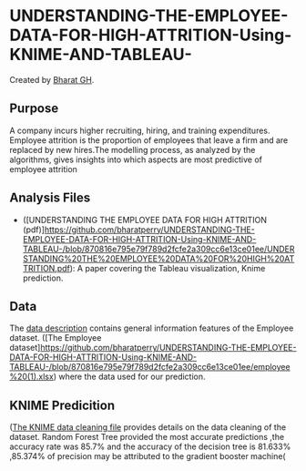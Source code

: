 # UNDERSTANDING-THE-EMPLOYEE-DATA-FOR-HIGH-ATTRITION-Using-KNIME-AND-TABLEAU-

Created by [Bharat GH](https://www.linkedin.com/in/bharatgh/).

## Purpose

A company incurs higher recruiting, hiring, and training expenditures. Employee attrition is the proportion of employees that leave a firm and are replaced by new hires.The modelling process, as analyzed by the algorithms, gives insights into which aspects are most predictive of employee attrition

## Analysis Files

* ([UNDERSTANDING THE EMPLOYEE DATA FOR HIGH ATTRITION (pdf)]https://github.com/bharatperry/UNDERSTANDING-THE-EMPLOYEE-DATA-FOR-HIGH-ATTRITION-Using-KNIME-AND-TABLEAU-/blob/870816e795e79f789d2fcfe2a309cc6e13ce01ee/UNDERSTANDING%20THE%20EMPLOYEE%20DATA%20FOR%20HIGH%20ATTRITION.pdf): A paper covering the Tableau visualization, Knime prediction. 

## Data

The [data description](https://github.com/bharatperry/UNDERSTANDING-THE-EMPLOYEE-DATA-FOR-HIGH-ATTRITION-Using-KNIME-AND-TABLEAU-/blob/870816e795e79f789d2fcfe2a309cc6e13ce01ee/Employee%20Data%20Dictionary-1.docx) contains general information features of the Employee dataset.
([The Employee dataset]https://github.com/bharatperry/UNDERSTANDING-THE-EMPLOYEE-DATA-FOR-HIGH-ATTRITION-Using-KNIME-AND-TABLEAU-/blob/870816e795e79f789d2fcfe2a309cc6e13ce01ee/employee%20(1).xlsx) where the data used for our prediction.

## KNIME Predicition

([The KNIME data cleaning file](https://github.com/bharatperry/UNDERSTANDING-THE-EMPLOYEE-DATA-FOR-HIGH-ATTRITION-Using-KNIME-AND-TABLEAU-/blob/870816e795e79f789d2fcfe2a309cc6e13ce01ee/KNIME_project_data%20cleaning.knwf) provides details on the data cleaning of the dataset.
Random Forest Tree provided the most accurate predictions ,the accuracy rate was 85.7%  and the accuracy of the decision tree is 81.633% ,85.374% of precision may be attributed to the gradient booster machine([](https://github.com/bharatperry/UNDERSTANDING-THE-EMPLOYEE-DATA-FOR-HIGH-ATTRITION-Using-KNIME-AND-TABLEAU-/blob/870816e795e79f789d2fcfe2a309cc6e13ce01ee/KNIME_prediction.knwf)
